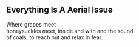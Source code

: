 Everything Is A Aerial Issue
----------------------------
Where grapes meet  
honeysuckles meet, inside and with and the sound  
of coals, to reach out and relax in fear.  
